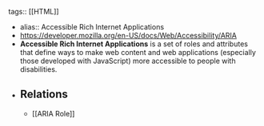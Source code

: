 tags:: [[HTML]]

- alias:: Accessible Rich Internet Applications
- https://developer.mozilla.org/en-US/docs/Web/Accessibility/ARIA
- **Accessible Rich Internet Applications** is a set of roles and attributes that define ways to make web content and web applications (especially those developed with JavaScript) more accessible to people with disabilities.
- ## Relations
	- [[ARIA Role]]